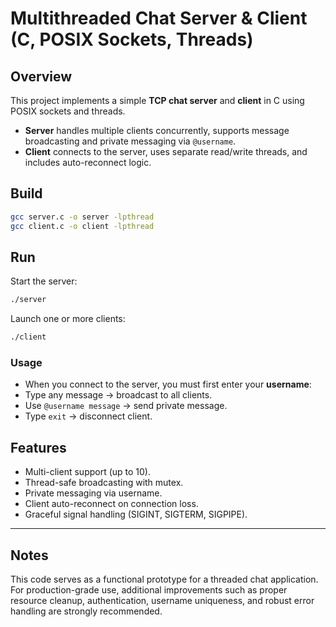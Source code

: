 # Multithreaded Chat Server & Client (C, POSIX Sockets, Threads)

## Overview
This project implements a simple **TCP chat server** and **client** in C using POSIX sockets and threads.  
- **Server** handles multiple clients concurrently, supports message broadcasting and private messaging via `@username`.  
- **Client** connects to the server, uses separate read/write threads, and includes auto-reconnect logic.  

## Build
```bash
gcc server.c -o server -lpthread
gcc client.c -o client -lpthread
```

## Run
Start the server:
```bash
./server
```

Launch one or more clients:
```bash
./client
```

### Usage
- When you connect to the server, you must first enter your **username**:
- Type any message → broadcast to all clients.  
- Use `@username message` → send private message.  
- Type `exit` → disconnect client.  

## Features
- Multi-client support (up to 10).  
- Thread-safe broadcasting with mutex.  
- Private messaging via username.  
- Client auto-reconnect on connection loss.  
- Graceful signal handling (SIGINT, SIGTERM, SIGPIPE).  

---

## Notes
This code serves as a functional prototype for a threaded chat application.  
For production-grade use, additional improvements such as proper resource cleanup, authentication, username uniqueness, and robust error handling are strongly recommended.
